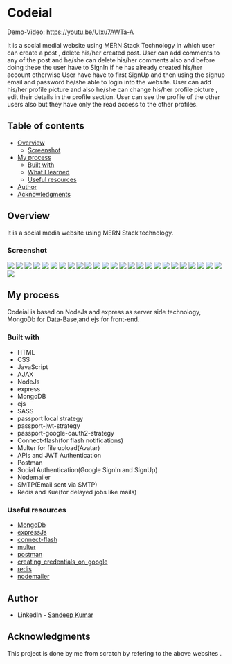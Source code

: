 # Codeial

Demo-Video: https://youtu.be/UIxu7AWTa-A

It is a social medial website using MERN Stack Technology in which user can create a post , delete his/her created post. User can add comments to any of the post and he/she can delete his/her comments also and before doing these the user have to SignIn if he has already created his/her account otherwise User have have to first SignUp and then using the signup email and password he/she able to login into the website. User can add his/her profile picture and also he/she can change his/her profile picture , edit their details in the profile section. User can see the profile of the other users also but they have only the read access to the other profiles.


## Table of contents

- [Overview](#overview)
  - [Screenshot](#screenshot)
- [My process](#my-process)
  - [Built with](#built-with)
  - [What I learned](#what-i-learned)
  - [Useful resources](#useful-resources)
- [Author](#author)
- [Acknowledgments](#acknowledgments)

## Overview

It is a social media website using MERN Stack technology.

### Screenshot

![](/assets/images/image1.png)
![](/assets/images/image2.png)
![](/assets/images/image3.png)
![](/assets/images/image4.png)
![](/assets/images/image5.png)
![](/assets/images/image6.png)
![](/assets/images/image7.png)
![](/assets/images/image8.png)
![](/assets/images/image9.png)
![](/assets/images/image10.png)
![](/assets/images/image11.png)
![](/assets/images/image12.png)
![](/assets/images/image13.png)
![](/assets/images/image14.png)
![](/assets/images/image15.png)
![](/assets/images/image16.png)
![](/assets/images/image17.png)
![](/assets/images/image18.png)
![](/assets/images/image19.png)
![](/assets/images/image20.png)
![](/assets/images/image21.png)
![](/assets/images/image22.png)
![](/assets/images/image23.png)
![](/assets/images/image24.png)
![](/assets/images/image25.png)
![](/assets/images/image26.png)



## My process

Codeial is based on NodeJs and express as server side technology, MongoDb for Data-Base,and ejs for front-end.

### Built with

- HTML
- CSS
- JavaScript
- AJAX
- NodeJs
- express
- MongoDB
- ejs
- SASS
- passport local strategy
- passport-jwt-strategy
- passport-google-oauth2-strategy
- Connect-flash(for flash notifications)
- Multer for file upload(Avatar)
- APIs and JWT Authentication
- Postman
- Social Authentication(Google SignIn and SignUp)
- Nodemailer
- SMTP(Email sent via SMTP)
- Redis and Kue(for delayed jobs like mails)

### Useful resources

- [MongoDb](https://mongoosejs.com/)
- [expressJs](https://expressjs.com/)
- [connect-flash](https://www.npmjs.com/package/connect-flash)
- [multer](https://www.npmjs.com/package/multer)
- [postman](https://www.postman.com/downloads/)
- [creating_credentials_on_google](https://console.cloud.google.com/apis/dashboard)
- [redis](https://github.com/MicrosoftArchive/redis/releases)
- [nodemailer](https://nodemailer.com/about/)

## Author

- LinkedIn - [Sandeep Kumar](https://www.linkedin.com/in/sandeepkumar2000/)


## Acknowledgments

This project is done by me from scratch by refering to the above websites .
